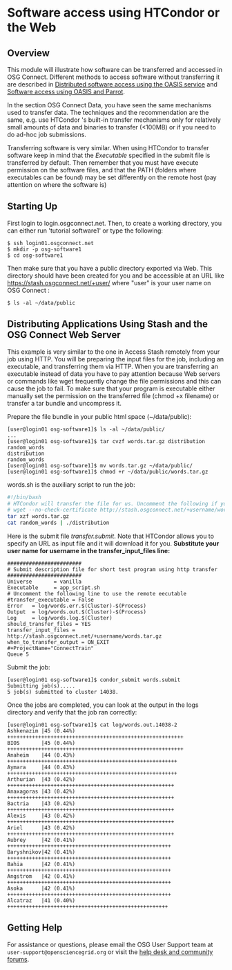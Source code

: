 Software access using HTCondor or the Web
=========================================

Overview
--------
This module will illustrate how software can be transferred and accessed in OSG Connect. Different methods to access software without transferring it are described in [Distributed software access using the OASIS service](https://confluence.grid.iu.edu/display/CON/Software+access+using+OASIS) and [Software access using OASIS and Parrot](https://confluence.grid.iu.edu/display/CON/Software+access+using+OASIS+and+Parrot). 

In the section OSG Connect Data, you have seen the same mechanisms used to transfer data. The techniques and the recommendation are the same, e.g. use HTCondor 's built-in transfer mechanisms only for relatively small amounts of data and binaries to transfer (<100MB) or if you need to do ad-hoc job submissions.

Transferring software is very similar. When using HTCondor to transfer software keep in mind that the *Executable* specified in the submit file is transferred by default. Then remember that you must have execute permission on the software files, and that the PATH (folders where executables can be found) may be set differently on the remote host (pay attention on where the software is)

Starting Up
-----------
First  login to login.osgconnect.net. Then, to create a working directory, you can either run 'tutorial software1' or type the following:
```
$ ssh login01.osgconnect.net
$ mkdir -p osg-software1
$ cd osg-software1 
```
Then make sure that you have a public directory exported via Web. This directory should have been created for you and be accessible at an URL like https://stash.osgconnect.net/+user/ where "user" is your user name on OSG Connect :
```
$ ls -al ~/data/public
```
Distributing Applications Using Stash and the OSG Connect Web Server
--------------------------------------------------------------------
This example is very similar to the one in Access Stash remotely from your job using HTTP. You will be preparing the input files for the job, including an executable, and transferring them via HTTP. When you are transferring an executable instead of data you have to pay attention because Web servers or commands like wget frequently change the file permissions and this can cause the job to fail. To make sure that your program is executable either manually set the permission on the transferred file (chmod +x filename) or transfer a tar bundle and uncompress it.

Prepare the file bundle in your public html space (~/data/public):
```
[user@login01 osg-software1]$ ls -al ~/data/public/
...
[user@login01 osg-software1]$ tar cvzf words.tar.gz distribution random_words
distribution
random_words
[user@login01 osg-software1]$ mv words.tar.gz ~/data/public/
[user@login01 osg-software1]$ chmod +r ~/data/public/words.tar.gz
```
words.sh is the auxiliary script to run the job:
```bash
#!/bin/bash
# HTCondor will transfer the file for us. Uncomment the following if you prefer to transfer form the script
# wget --no-check-certificate http://stash.osgconnect.net/+username/words.tar.gz
tar xzf words.tar.gz
cat random_words | ./distribution
```
Here is the submit file *transfer.submit*. Note that HTCondor allows you to specify an URL as input file and it will download it for you. **Substitute your user name for username in the transfer_input_files line:**
```
########################
# Submit description file for short test program using http transfer
########################
Universe       = vanilla
Executable     = app_script.sh
# Uncomment the following line to use the remote eecutable
#transfer_executable = False
Error   = log/words.err.$(Cluster)-$(Process)
Output  = log/words.out.$(Cluster)-$(Process)
Log     = log/words.log.$(Cluster)
should_transfer_files = YES
transfer_input_files = http://stash.osgconnect.net/+username/words.tar.gz
when_to_transfer_output = ON_EXIT
#+ProjectName="ConnectTrain"
Queue 5
```
Submit the job:
```
[user@login01 osg-software1]$ condor_submit words.submit
Submitting job(s).....
5 job(s) submitted to cluster 14038.
```
Once the jobs are completed, you can look at the output in the logs directory and verify that the job ran correctly:
```
[user@login01 osg-software1]$ cat log/words.out.14038-2
Ashkenazim |45 (0.44%) +++++++++++++++++++++++++++++++++++++++++++++++++++++++++
BIOS       |45 (0.44%) +++++++++++++++++++++++++++++++++++++++++++++++++++++++++
Anaheim    |44 (0.43%) +++++++++++++++++++++++++++++++++++++++++++++++++++++++
Aymara     |44 (0.43%) +++++++++++++++++++++++++++++++++++++++++++++++++++++++
Arthurian  |43 (0.42%) ++++++++++++++++++++++++++++++++++++++++++++++++++++++
Anaxagoras |43 (0.42%) ++++++++++++++++++++++++++++++++++++++++++++++++++++++
Bactria    |43 (0.42%) ++++++++++++++++++++++++++++++++++++++++++++++++++++++
Alexis     |43 (0.42%) ++++++++++++++++++++++++++++++++++++++++++++++++++++++
Ariel      |43 (0.42%) ++++++++++++++++++++++++++++++++++++++++++++++++++++++
Aubrey     |42 (0.41%) +++++++++++++++++++++++++++++++++++++++++++++++++++++
Baryshnikov|42 (0.41%) +++++++++++++++++++++++++++++++++++++++++++++++++++++
Bahia      |42 (0.41%) +++++++++++++++++++++++++++++++++++++++++++++++++++++
Angstrom   |42 (0.41%) +++++++++++++++++++++++++++++++++++++++++++++++++++++
Asoka      |42 (0.41%) +++++++++++++++++++++++++++++++++++++++++++++++++++++
Alcatraz   |41 (0.40%) ++++++++++++++++++++++++++++++++++++++++++++++++++++
```

## Getting Help
For assistance or questions, please email the OSG User Support team  at `user-support@opensciencegrid.org` or visit the [help desk and community forums](http://support.opensciencegrid.org).
